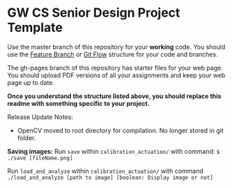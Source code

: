 # GW CS Senior Design Project Template

Use the master branch of this repository for your **working** code.  You should use the [Feature Branch](https://www.atlassian.com/git/tutorials/comparing-workflows/feature-branch-workflow) or [Git Flow](https://www.atlassian.com/git/tutorials/comparing-workflows/gitflow-workflow) structure for your code and branches.

The gh-pages branch of this repository has starter files for your web page. You should upload PDF versions of all your assignments and keep your web page up to date.

**Once you understand the structure listed above, you should replace this readme with something specific to your project.**

Release Update Notes:
- OpenCV moved to root directory for compilation. No longer stored in git folder.

**Saving images:**
Run `save` within `calibration_actuation/` 
with command: `$ ./save [fileName.png]`

Run `load_and_analyze` within `calibration_actuation/`
with command `./load_and_analyze [path to image] [boolean: Display image or not]`
